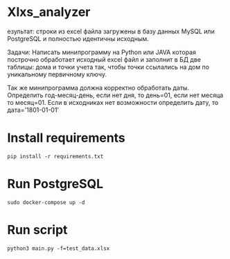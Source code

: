 # Xlxs_analyzer
езультат: строки из excel файла загружены в базу данных MySQL или PostgreSQL и полностью идентичны исходным.

Задачи:
Написать минипрограмму на Python или JAVA которая построчно обработает исходный excel файл и заполнит в БД две таблицы:
дома и точки учета так, чтобы точки ссылались на дом по уникальному первичному ключу.

Так же минипрограмма должна корректно обработать даты.
Определить год-месяц-день, если нет дня, то день=01, если нет месяца то месяц=01.
Если в исходниках нет возможности определить дату, то дата='1801-01-01'
# Install requirements
    pip install -r requirements.txt
# Run PostgreSQL
    sudo docker-compose up -d
# Run script
    python3 main.py -f=test_data.xlsx